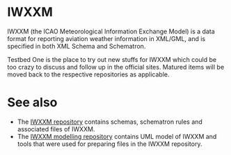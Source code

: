 # IWXXM
IWXXM (the ICAO Meteorological Information Exchange Model) is a data format for reporting aviation weather information
in XML/GML, and is specified in both XML Schema and Schematron.

Testbed One is the place to try out new stuffs for IWXXM which could be too crazy to discuss and follow up in the official sites.  Matured items will be moved back to the respective repositories as applicable.

# See also
* The [IWXXM repository](https://github.com/wmo-im/iwxxm) contains schemas, schematron rules and associated files of IWXXM. 
* The [IWXXM modelling repository](https://github.com/wmo-im/iwxxm-modelling) contains UML model of IWXXM and tools that were used for preparing files in the IWXXM repository. 
